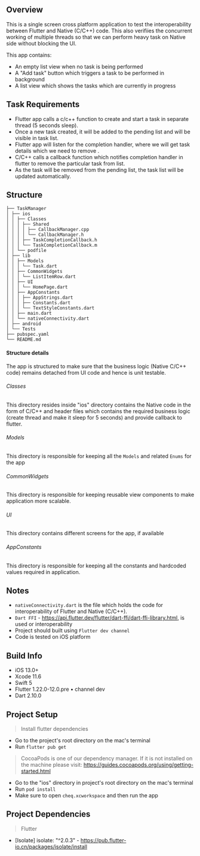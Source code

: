 ## Overview

This is a single screen cross platform application to test the interoperability between Flutter and Native (C/C++) code. This also verifiies the concurrent working of multiple threads so that we can perform heavy task on Native side without blocking the UI.

This app contains:
- An empty list view when no task is being performed
- A "Add task" button which triggers a task to be performed in background
- A list view which shows the tasks which are currently in progress

## Task Requirements

-  Flutter app calls a c/c++ function to create and start a task in separate thread (5 seconds sleep).
-  Once a new task created, it will be added to the pending list and will be visible in task list.
-  Flutter app will listen for the completion handler, where we will get task details which we need to remove .
-  C/C++ calls a callback function which notifies completion handler in flutter to remove the particular task from list.
-  As the task will be removed from the pending list, the task list will be updated automatically.

## Structure

```
├── TaskManager
│ ├── ios
│ │ ├── Classes
│ │ │ ├── Shared
│ │ │ │ ├── CallbackManager.cpp
│ │ │ │ └── CallbackManager.h
│ │ │ ├── TaskCompletionCallback.h
│ │ │ └── TaskCompletionCallback.m
│ │ └── podfile
│ ├── lib
│ │ ├── Models
│ │ │ └── Task.dart
│ │ ├── CommonWidgets
│ │ │ └── ListItemRow.dart
│ │ ├── UI
│ │ │ └── HomePage.dart
│ │ ├── AppConstants
│ │ │ ├── AppStrings.dart
│ │ │ ├── Constants.dart
│ │ │ └── TextStyleConstants.dart
│ │ ├── main.dart
│ │ └── nativeConnectivity.dart
│ ├── android
│ └── Tests
├── pubspec.yaml
└── README.md
```

#### Structure details

The app is structured to make sure that the business logic (Native C/C++ code) remains detached from UI code and hence is unit testable.

###### Classes

This directory resides inside "ios" directory contains the Native code in the form of C/C++ and header files which contains the required business logic (create thread and make it sleep for 5 seconds) and provide callback to flutter.

###### Models

This directory is responsible for keeping all the `Models` and related `Enums` for the app

###### CommonWidgets

This directory is responsible for keeping reusable view components to make application more scalable.

###### UI

This directory contains different screens for the app, if available

###### AppConstants

This directory is responsible for keeping all the constants and hardcoded values required in application.

## Notes

- `nativeConnectivity.dart` is the file which holds the code for interoperability of Flutter and Native (C/C++). 
- `Dart FFI` - https://api.flutter.dev/flutter/dart-ffi/dart-ffi-library.html, is used or interoperability
- Project should built using `Flutter dev channel`
- Code is tested on iOS platform

## Build Info

- iOS 13.0+
- Xcode 11.6
- Swift 5
- Flutter 1.22.0-12.0.pre • channel dev
- Dart 2.10.0

## Project Setup

> Install flutter dependencies

- Go to the project's root directory on the mac's terminal
- Run `flutter pub get`

> CocoaPods is one of our dependency manager. If it is not installed on the machine please visit: https://guides.cocoapods.org/using/getting-started.html

- Go to the "ios" directory in project's root directory on the mac's terminal
- Run `pod install`
- Make sure to open `cheq.xcworkspace` and then run the app

## Project Dependencies

> Flutter
- [Isolate] isolate: "^2.0.3" - https://pub.flutter-io.cn/packages/isolate/install